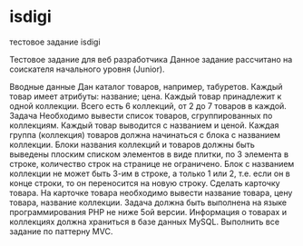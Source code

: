 # isdigi
тестовое задание isdigi

Тестовое задание для веб разработчика
Данное задание рассчитано на соискателя начального уровня (Junior).

Вводные данные
Дан каталог товаров, например, табуретов.
Каждый товар имеет атрибуты:
название;
цена.
Каждый товар принадлежит к одной коллекции.
Всего есть 6 коллекций, от 2 до 7 товаров в каждой.
Задача
Необходимо вывести список товаров, сгруппированных по коллекциям.
Каждый товар выводится с названием и ценой.
Каждая группа (коллекция) товаров должна начинаться с блока с названием коллекции.
Блоки названия коллекций и товаров должны быть выведены плоским списком элементов в виде плитки, по 3 элемента в строке, количество строк на странице не ограничено.
Блок с названием коллекции не может быть 3-им в строке, а только 1 или 2, т.е. если он в конце строки, то он переносится на новую строку.
Сделать карточку товара. На карточке товара необходимо вывести название товара, цену товара, название коллекции.
Задача должна быть выполнена на языке программирования PHP не ниже 5ой версии.
Информация о товарах и коллекциях должна храниться в базе данных MySQL.
Выполнить все задание по паттерну MVC.



